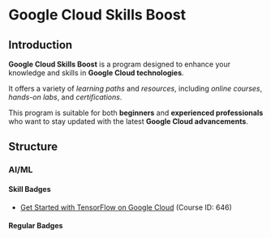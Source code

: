 # Google Cloud Skills Boost

## Introduction

**Google Cloud Skills Boost** is a program designed to enhance your knowledge and skills in **Google Cloud technologies**.

It offers a variety of _learning paths_ and _resources_, including _online courses_, _hands-on labs_, and _certifications_.

This program is suitable for both **beginners** and **experienced professionals** who want to stay updated with the 
latest **Google Cloud advancements**.

## Structure

### AI/ML

#### Skill Badges

- [Get Started with TensorFlow on Google Cloud](https://www.cloudskillsboost.google/course_templates/646) (Course ID: 646)

#### Regular Badges
